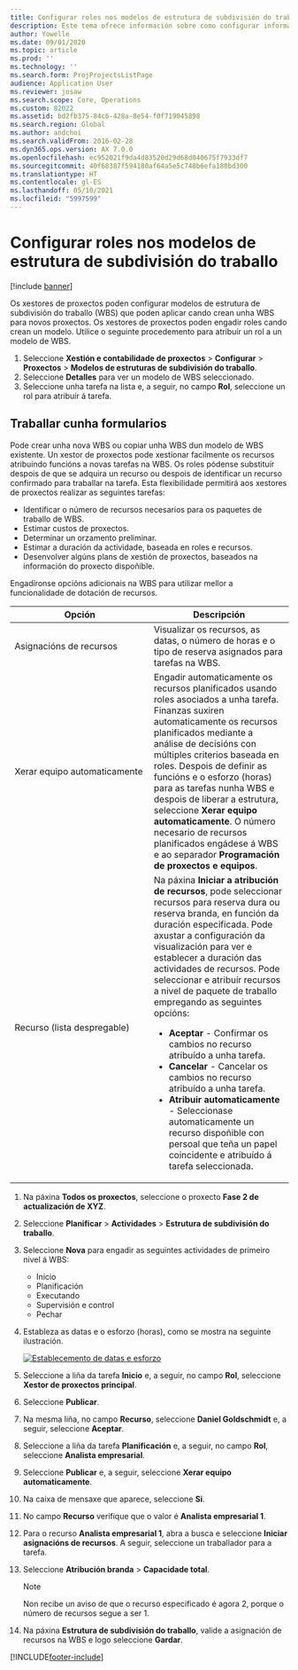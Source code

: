 ```yaml
---
title: Configurar roles nos modelos de estrutura de subdivisión do traballo
description: Este tema ofrece información sobre como configurar información de roles en modelos de estrutura de subdivisión do traballo.
author: Yowelle
ms.date: 09/01/2020
ms.topic: article
ms.prod: ''
ms.technology: ''
ms.search.form: ProjProjectsListPage
audience: Application User
ms.reviewer: josaw
ms.search.scope: Core, Operations
ms.custom: 82022
ms.assetid: bd2fb375-84c6-428a-8e54-f0f719045898
ms.search.region: Global
ms.author: andchoi
ms.search.validFrom: 2016-02-28
ms.dyn365.ops.version: AX 7.0.0
ms.openlocfilehash: ec952021f9da4d83520d29d68d040675f7933df7
ms.sourcegitcommit: 40f68387f594180af64a5e5c748b6efa188bd300
ms.translationtype: HT
ms.contentlocale: gl-ES
ms.lasthandoff: 05/10/2021
ms.locfileid: "5997599"
---
```

# <a name="set-up-roles-on-work-breakdown-structure-templates"></a>Configurar roles nos modelos de estrutura de subdivisión do traballo

[!include [banner](../includes/banner.md)]

Os xestores de proxectos poden configurar modelos de estrutura de subdivisión do traballo (WBS) que poden aplicar cando crean unha WBS para novos proxectos. Os xestores de proxectos poden engadir roles cando crean un modelo. Utilice o seguinte procedemento para atribuír un rol a un modelo de WBS.

1. Seleccione **Xestión e contabilidade de proxectos** > **Configurar** > **Proxectos** > **Modelos de estruturas de subdivisión do traballo**.
2. Seleccione **Detalles** para ver un modelo de WBS seleccionado.
3. Seleccione unha tarefa na lista e, a seguir, no campo **Rol**, seleccione un rol para atribuír á tarefa.

## <a name="work-with-a-wbs"></a>Traballar cunha formularios

Pode crear unha nova WBS ou copiar unha WBS dun modelo de WBS existente. Un xestor de proxectos pode xestionar facilmente os recursos atribuíndo funcións a novas tarefas na WBS. Os roles pódense substituír despois de que se adquira un recurso ou despois de identificar un recurso confirmado para traballar na tarefa. Esta flexibilidade permitirá aos xestores de proxectos realizar as seguintes tarefas:

- Identificar o número de recursos necesarios para os paquetes de traballo de WBS.
- Estimar custos de proxectos.
- Determinar un orzamento preliminar.
- Estimar a duración da actividade, baseada en roles e recursos.
- Desenvolver algúns plans de xestión de proxectos, baseados na información do proxecto dispoñible.

Engadíronse opcións adicionais na WBS para utilizar mellor a funcionalidade de dotación de recursos.

<table>
<colgroup>
<col width="50%" />
<col width="50%" />
</colgroup>
<thead>
<tr class="header">
<th>Opción</th>
<th>Descripción</th>
</tr>
</thead>
<tbody>
<tr class="odd">
<td>Asignacións de recursos</td>
<td>Visualizar os recursos, as datas, o número de horas e o tipo de reserva asignados para tarefas na WBS.</td>
</tr>
<tr class="even">
<td>Xerar equipo automaticamente</td>
<td>Engadir automaticamente os recursos planificados usando roles asociados a unha tarefa. Finanzas suxiren automaticamente os recursos planificados mediante a análise de decisións con múltiples criterios baseada en roles. Despois de definir as funcións e o esforzo (horas) para as tarefas nunha WBS e despois de liberar a estrutura, seleccione <strong>Xerar equipo automaticamente</strong>. O número necesario de recursos planificados engádese á WBS e ao separador <strong>Programación de proxectos e equipos</strong>.</td>
</tr>
<tr class="odd">
<td>Recurso (lista despregable)</td>
<td>Na páxina <strong>Iniciar a atribución de recursos</strong>, pode seleccionar recursos para reserva dura ou reserva branda, en función da duración especificada. Pode axustar a configuración da visualización para ver e establecer a duración das actividades de recursos. Pode seleccionar e atribuír recursos a nivel de paquete de traballo empregando as seguintes opcións:
<ul>
<li><strong>Aceptar</strong> - Confirmar os cambios no recurso atribuído a unha tarefa.</li>
<li><strong>Cancelar</strong> - Cancelar os cambios no recurso atribuído a unha tarefa.</li>
<li><strong>Atribuir automaticamente</strong> - Seleccionase automaticamente un recurso dispoñible con persoal que teña un papel coincidente e atribuído á tarefa seleccionada.</li>
</ul></td>
</tr>
</tbody>
</table>

1. Na páxina **Todos os proxectos**, seleccione o proxecto **Fase 2 de actualización de XYZ**.
2. Seleccione **Planificar** > **Actividades** > **Estrutura de subdivisión do traballo**.
3. Seleccione **Nova** para engadir as seguintes actividades de primeiro nivel á WBS:

    - Inicio
    - Planificación
    - Executando
    - Supervisión e control
    - Pechar

4. Estableza as datas e o esforzo (horas), como se mostra na seguinte ilustración.

    [![Establecemento de datas e esforzo](./media/projectresourcing10.jpg)](./media/projectresourcing10.jpg)

5. Seleccione a liña da tarefa **Inicio** e, a seguir, no campo **Rol**, seleccione **Xestor de proxectos principal**.
6. Seleccione **Publicar**.
7. Na mesma liña, no campo **Recurso**, seleccione **Daniel Goldschmidt** e, a seguir, seleccione **Aceptar**.
8. Seleccione a liña da tarefa **Planificación** e, a seguir, no campo **Rol**, seleccione **Analista empresarial**.
9. Seleccione **Publicar** e, a seguir, seleccione **Xerar equipo automaticamente**.
10. Na caixa de mensaxe que aparece, seleccione **Si**.
11. No campo **Recurso** verifique que o valor é **Analista empresarial 1**.
12. Para o recurso **Analista empresarial 1**, abra a busca e seleccione **Iniciar asignacións de recursos**. A seguir, seleccione un traballador para a tarefa.
13. Seleccione **Atribución branda** &gt; **Capacidade total**.

    > [!NOTE] 
    > Non recibe un aviso de que o recurso especificado é agora 2, porque o número de recursos segue a ser 1.

14. Na páxina **Estrutura de subdivisión do traballo**, valide a asignación de recursos na WBS e logo seleccione **Gardar**.


[!INCLUDE[footer-include](../includes/footer-banner.md)]